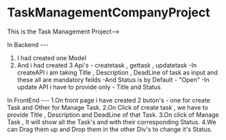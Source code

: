 # TaskManagementCompanyProject

This is the Task Management Project-->

In Backend ---
1. I had created one Model
2. And i had created 3 Api's - createtask , gettask , updatetask
   -In createAPI i am taking Title , Description , DeadLine of task as input and these all are mandatory feilds
   -And Status is by Default - "Open"
   -In update API i have to provide only - Title and Status

In FrontEnd ---
1.On front page i have created 2 buton's - one for create Task and Other for Manage Task.
2.On Click of create task , we have to provide Title , Description and DeadLine of that Task.
3.On click of Manage Task , It will show all the Task's and with their corresponding Status.
4.We can Drag them up and Drop them in the other Div's to change it's Status.